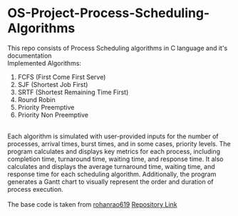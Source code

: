 # OS-Project-Process-Scheduling-Algorithms
This repo consists of Process Scheduling algorithms in C language and it's documentation
<br>Implemented Algorithms:<br>
1. FCFS (First Come First Serve)
2. SJF (Shortest Job First)
3. SRTF (Shortest Remaining Time First)
4. Round Robin
5. Priority Preemptive
6. Priority Non Preemptive
<br>
Each algorithm is simulated with user-provided inputs for the number of processes, arrival times, burst times, and in some cases, priority levels. The program calculates and displays key metrics for each process, including completion time, turnaround time, waiting time, and response time. It also calculates and displays the average turnaround time, waiting time, and response time for each scheduling algorithm. Additionally, the program generates a Gantt chart to visually represent the order and duration of process execution.<br><br>
The base code is taken from <a href="https://github.com/rohanrao619">rohanrao619</a> <a href="https://github.com/rohanrao619/Operating_System_Algorithms">Repository Link</a>

